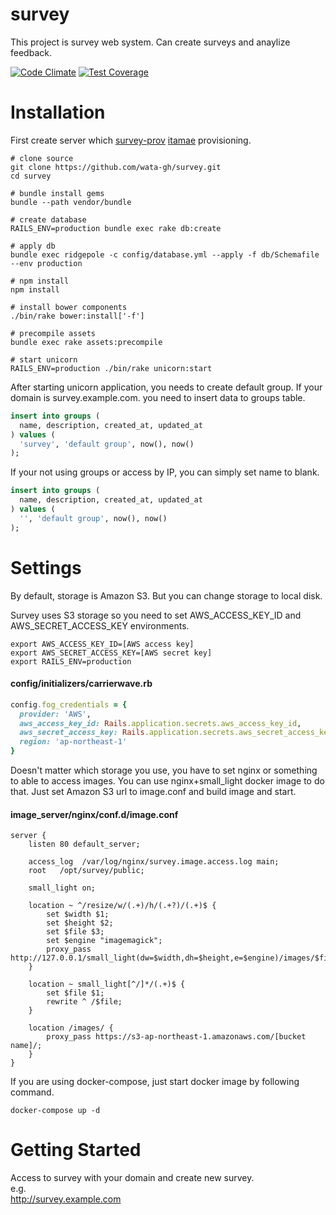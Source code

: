 # survey

This project is survey web system. Can create surveys and anaylize feedback.

[![Code Climate](https://codeclimate.com/github/wata-gh/survey/badges/gpa.svg)](https://codeclimate.com/github/wata-gh/survey)
[![Test Coverage](https://codeclimate.com/github/wata-gh/survey/badges/coverage.svg)](https://codeclimate.com/github/wata-gh/survey/coverage)

# Installation

First create server which [survey-prov](https://github.com/wata-gh/survey-prov) [itamae](https://github.com/itamae-kitchen/itamae) provisioning.

```
# clone source
git clone https://github.com/wata-gh/survey.git
cd survey

# bundle install gems
bundle --path vendor/bundle

# create database
RAILS_ENV=production bundle exec rake db:create

# apply db
bundle exec ridgepole -c config/database.yml --apply -f db/Schemafile --env production

# npm install
npm install

# install bower components
./bin/rake bower:install['-f']

# precompile assets
bundle exec rake assets:precompile

# start unicorn
RAILS_ENV=production ./bin/rake unicorn:start
```

After starting unicorn application, you needs to create default group. If your domain is survey.example.com. you need to insert data to groups table.

```sql
insert into groups (
  name, description, created_at, updated_at
) values (
  'survey', 'default group', now(), now()
);
```

If your not using groups or access by IP, you can simply set name to blank.

```sql
insert into groups (
  name, description, created_at, updated_at
) values (
  '', 'default group', now(), now()
);
```

# Settings

By default, storage is Amazon S3. But you can change storage to local disk.

Survey uses S3 storage so you need to set AWS_ACCESS_KEY_ID and AWS_SECRET_ACCESS_KEY environments.

```shell
export AWS_ACCESS_KEY_ID=[AWS access key]
export AWS_SECRET_ACCESS_KEY=[AWS secret key]
export RAILS_ENV=production
```

#### config/initializers/carrierwave.rb

```ruby
config.fog_credentials = {
  provider: 'AWS',
  aws_access_key_id: Rails.application.secrets.aws_access_key_id,
  aws_secret_access_key: Rails.application.secrets.aws_secret_access_key,
  region: 'ap-northeast-1'
}
```

Doesn't matter which storage you use, you have to set nginx or something to able to access images. You can use nginx+small_light docker image to do that. Just set Amazon S3 url to image.conf and build image and start.

#### image_server/nginx/conf.d/image.conf
```
server {
    listen 80 default_server;

    access_log  /var/log/nginx/survey.image.access.log main;
    root   /opt/survey/public;

    small_light on;

    location ~ ^/resize/w/(.+)/h/(.+?)/(.+)$ {
        set $width $1;
        set $height $2;
        set $file $3;
        set $engine "imagemagick";
        proxy_pass http://127.0.0.1/small_light(dw=$width,dh=$height,e=$engine)/images/$file;
    }

    location ~ small_light[^/]*/(.+)$ {
        set $file $1;
        rewrite ^ /$file;
    }

    location /images/ {
        proxy_pass https://s3-ap-northeast-1.amazonaws.com/[bucket name]/;
    }
}
```

If you are using docker-compose, just start docker image by following command.

```shell
docker-compose up -d
```

# Getting Started

Access to survey with your domain and create new survey.  
e.g.  
http://survey.example.com
